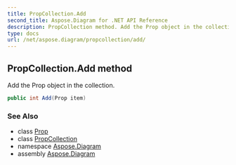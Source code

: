 ```yaml
---
title: PropCollection.Add
second_title: Aspose.Diagram for .NET API Reference
description: PropCollection method. Add the Prop object in the collection
type: docs
url: /net/aspose.diagram/propcollection/add/
---
```

## PropCollection.Add method

Add the Prop object in the collection.

```csharp
public int Add(Prop item)
```

### See Also

* class [Prop](../../prop/)
* class [PropCollection](../)
* namespace [Aspose.Diagram](../../propcollection/)
* assembly [Aspose.Diagram](../../../)


